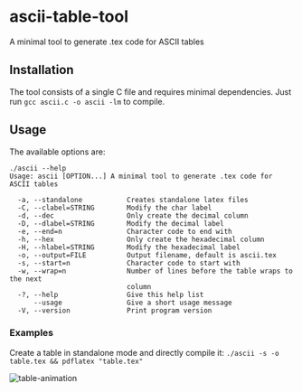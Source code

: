 # ascii-table-tool
A minimal tool to generate .tex code for ASCII tables

## Installation
The tool consists of a single C file and requires minimal dependencies. 
Just run ```gcc ascii.c -o ascii -lm``` to compile.

## Usage
The available options are:

    ./ascii --help
    Usage: ascii [OPTION...] A minimal tool to generate .tex code for ASCII tables

      -a, --standalone           Creates standalone latex files
      -C, --clabel=STRING        Modify the char label
      -d, --dec                  Only create the decimal column
      -D, --dlabel=STRING        Modify the decimal label
      -e, --end=n                Character code to end with
      -h, --hex                  Only create the hexadecimal column
      -H, --hlabel=STRING        Modify the hexadecimal label
      -o, --output=FILE          Output filename, default is ascii.tex
      -s, --start=n              Character code to start with
      -w, --wrap=n               Number of lines before the table wraps to the next
                                 column
      -?, --help                 Give this help list
          --usage                Give a short usage message
      -V, --version              Print program version



### Examples
Create a table in standalone mode and directly compile it:
```./ascii -s -o table.tex && pdflatex "table.tex" ```


![table-animation](https://github.com/stgloorious/ascii-table-tool/blob/master/doc/animation.gif)
